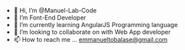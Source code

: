 - 👋 Hi, I’m @Manuel-Lab-Code
- 👀 I’m Font-End Developer 
- 🌱 I’m currently learning AngularJS Programming language
- 💞️ I’m looking to collaborate on with Web App developer
- 📫 How to reach me ... emmanueltobalase@gmail.com

<!---Manuel-Lab-Code is a ✨ special ✨ repository because its `README.md` (this file) appears on your GitHub profile.
You can click the Preview link to take a look at your changes.
--->
